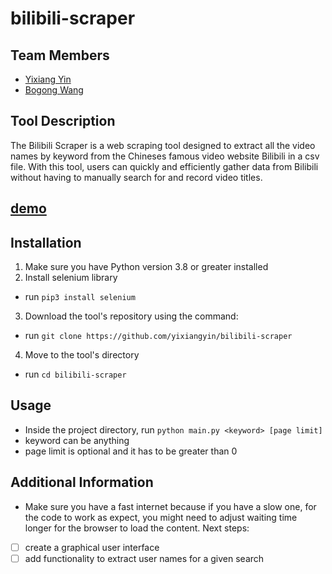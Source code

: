 # bilibili-scraper
## Team Members
- [Yixiang Yin](https://github.com/yixiangyin/)
- [Bogong Wang](https://github.com/bogongwang/)
## Tool Description
The Bilibili Scraper is a web scraping tool designed to extract all the video names by keyword from the Chineses famous video website Bilibili in a csv file.
With this tool, users can quickly and efficiently gather data from Bilibili without having to manually search for and record video titles.
## [demo](https://youtu.be/hf9k6s7N2vE)
## Installation
1. Make sure you have Python version 3.8 or greater installed
2. Install selenium library
- run `pip3 install selenium`
3. Download the tool's repository using the command:
- run `git clone https://github.com/yixiangyin/bilibili-scraper`
4. Move to the tool's directory 
- run `cd bilibili-scraper`

## Usage
- Inside the project directory, run `python main.py <keyword> [page limit]`
- keyword can be anything
- page limit is optional and it has to be greater than 0

## Additional Information
- Make sure you have a fast internet because if you have a slow one, for the code to work as expect, you might need to adjust waiting time longer for the browser to load the content.
Next steps:
- [ ] create a graphical user interface
- [ ] add functionality to extract user names for a given search
